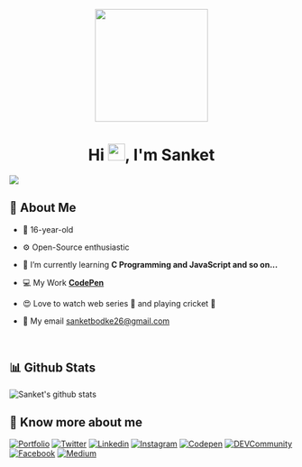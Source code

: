 <p align="center">
<a href="#"><img height="200" src="https://i.postimg.cc/HnpYDJK7/fbavatar-1630400713542-6838396234415066864.png" height="175px"/></a>
</p>

<h1 align="center">Hi <img src="https://raw.githubusercontent.com/MartinHeinz/MartinHeinz/master/wave.gif" width="30px">, I'm Sanket</h1>

<a href="https://github.com/Meghna-DAS/github-profile-views-counter">
    <img src="https://komarev.com/ghpvc/?username=sanketbodke">
</a>

## 🧐 About Me

- 👦 16-year-old

- ⚙️ Open-Source enthusiastic

- 🌱 I’m currently learning **C Programming and JavaScript and so on...**

- 💻 My Work **<a href="https://codepen.io/sanketbodke">CodePen</a>**

- 😍 Love to watch web series 🍿 and playing cricket 🏏

- 🚩 My email  <a href="mailto:sanketbodke26@gmail.com" target="_blank">sanketbodke26@gmail.com</a>

<br/>

## 📊 Github Stats

<img align="center" src="https://github-readme-stats.vercel.app/api?username=sanketbodke&show_icons=true&theme=light&line_height=27" alt="Sanket's github stats"/>


## 🔗 Know more about me 

[![Portfolio](https://img.shields.io/badge/-Portfolio-black?style=for-the-badge&logo=google-chrome&logoColor=white)](https://sanketbodake.ninja//)
[![Twitter](https://img.shields.io/badge/-twitter-black?style=for-the-badge&logo=twitter)](https://twitter.com/Sanket46171296)
[![Linkedin](https://img.shields.io/badge/-linkedin-black?style=for-the-badge&logo=Linkedin)](https://www.linkedin.com/in/sanket-bodake-995b5b205/)
[![Instagram](https://img.shields.io/badge/-Instagram-black?style=for-the-badge&logo=instagram)](https://www.instagram.com/imsanketbodke/)
[![Codepen](https://img.shields.io/badge/-codepen-black?style=for-the-badge&logo=Codepen)](https://codepen.io/sanketbodke)
[![DEVCommunity](https://img.shields.io/badge/-DEVCommunity-black?style=for-the-badge&logo=dev.to)](https://dev.to/sanketbodake)
[![Facebook](https://img.shields.io/badge/-facebook-black?style=for-the-badge&logo=Facebook)](https://www.facebook.com/sanket.bodke.35/)
[![Medium](https://img.shields.io/badge/-medium-black?style=for-the-badge&logo=Medium)](https://medium.com/@sanketbodke26)